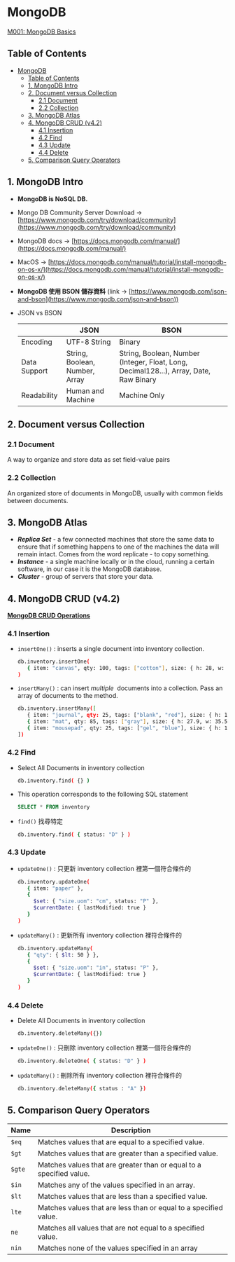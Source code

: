 # MongoDB

[M001: MongoDB Basics](https://university.mongodb.com/courses/M001/about)

## Table of Contents

- [MongoDB](#mongodb)
  - [Table of Contents](#table-of-contents)
  - [1. MongoDB Intro](#1-mongodb-intro)
  - [2. Document versus Collection](#2-document-versus-collection)
    - [2.1 Document](#21-document)
    - [2.2 Collection](#22-collection)
  - [3. MongoDB Atlas](#3-mongodb-atlas)
  - [4. MongoDB CRUD (v4.2)](#4-mongodb-crud-v42)
    - [4.1 Insertion](#41-insertion)
    - [4.2 Find](#42-find)
    - [4.3 Update](#43-update)
    - [4.4 Delete](#44-delete)
  - [5. Comparison Query Operators](#5-comparison-query-operators)

## 1. MongoDB Intro

- **MongoDB is NoSQL DB.**
- Mongo DB Community Server Download → [https://www.mongodb.com/try/download/community](https://www.mongodb.com/try/download/community)
- MongoDB docs → [https://docs.mongodb.com/manual/](https://docs.mongodb.com/manual/)
- MacOS → [https://docs.mongodb.com/manual/tutorial/install-mongodb-on-os-x/](https://docs.mongodb.com/manual/tutorial/install-mongodb-on-os-x/)
- **MongoDB 使用 BSON 儲存資料** (link → [https://www.mongodb.com/json-and-bson](https://www.mongodb.com/json-and-bson))
- JSON vs BSON

  |              | JSON                           | BSON                                                                                   |
  | ------------ | ------------------------------ | -------------------------------------------------------------------------------------- |
  | Encoding     | UTF-8 String                   | Binary                                                                                 |
  | Data Support | String, Boolean, Number, Array | String, Boolean, Number (Integer, Float, Long, Decimal128...), Array, Date, Raw Binary |
  | Readability  | Human and Machine              | Machine Only                                                                           |

## 2. Document versus Collection

### 2.1 Document

A way to organize and store data as set field-value pairs

### 2.2 Collection

An organized store of documents in MongoDB, usually with common fields between documents.

## 3. MongoDB Atlas

- **_Replica Set_** - a few connected machines that store the same data to ensure that if something happens to one of the machines the data will remain intact. Comes from the word replicate - to copy something.
- **_Instance_** - a single machine locally or in the cloud, running a certain software, in our case it is the MongoDB database.
- **_Cluster_** - group of servers that store your data.

## 4. MongoDB CRUD (v4.2)

**[MongoDB CRUD Operations](https://docs.mongodb.com/manual/crud/#mongodb-crud-operations)**

### 4.1 Insertion

- `insertOne()` : inserts a single document into inventory collection.
  ```bash
  db.inventory.insertOne(
     { item: "canvas", qty: 100, tags: ["cotton"], size: { h: 28, w: 35.5, uom: "cm" } }
  )
  ```
- `insertMany()` : can insert *multiple*  documents into a collection. Pass an array of documents to the method.

  ```bash
  db.inventory.insertMany([
     { item: "journal", qty: 25, tags: ["blank", "red"], size: { h: 14, w: 21, uom: "cm" } },
     { item: "mat", qty: 85, tags: ["gray"], size: { h: 27.9, w: 35.5, uom: "cm" } },
     { item: "mousepad", qty: 25, tags: ["gel", "blue"], size: { h: 19, w: 22.85, uom: "cm" } }
  ])
  ```

### 4.2 Find

- Select All Documents in inventory collection
  ```bash
  db.inventory.find( {} )
  ```
- This operation corresponds to the following SQL statement
  ```sql
  SELECT * FROM inventory
  ```
- `find()` 找尋特定

  ```bash
  db.inventory.find( { status: "D" } )
  ```

### 4.3 Update

- `updateOne()` : 只更新 inventory collection 裡第一個符合條件的

  ```bash
  db.inventory.updateOne(
     { item: "paper" },
     {
       $set: { "size.uom": "cm", status: "P" },
       $currentDate: { lastModified: true }
     }
  )
  ```

- `updateMany()` : 更新所有 inventory collection 裡符合條件的

  ```bash
  db.inventory.updateMany(
     { "qty": { $lt: 50 } },
     {
       $set: { "size.uom": "in", status: "P" },
       $currentDate: { lastModified: true }
     }
  )
  ```

### 4.4 Delete

- Delete All Documents in inventory collection
  ```bash
  db.inventory.deleteMany({})
  ```
- `updateOne()` : 只刪除 inventory collection 裡第一個符合條件的
  ```bash
  db.inventory.deleteOne( { status: "D" } )
  ```
- `updateMany()` : 刪除所有 inventory collection 裡符合條件的
  ```bash
  db.inventory.deleteMany({ status : "A" })
  ```

## 5. Comparison Query Operators

| Name   | Description                                                         |
| ------ | ------------------------------------------------------------------- |
| `$eq`  | Matches values that are equal to a specified value.                 |
| `$gt`  | Matches values that are greater than a specified value.             |
| `$gte` | Matches values that are greater than or equal to a specified value. |
| `$in`  | Matches any of the values specified in an array.                    |
| `$lt`  | Matches values that are less than a specified value.                |
| `lte`  | Matches values that are less than or equal to a specified value.    |
| `ne`   | Matches all values that are not equal to a specified value.         |
| `nin`  | Matches none of the values specified in an array                    |

